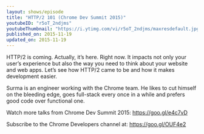 ```yaml
---
layout: shows/episode
title: "HTTP/2 101 (Chrome Dev Summit 2015)"
youtubeID: "r5oT_2ndjms"
youtubeThumbnail: "https://i.ytimg.com/vi/r5oT_2ndjms/maxresdefault.jpg"
published_on: 2015-11-19
updated_on: 2015-11-19
---
```


HTTP/2 is coming. Actually, it’s here. Right now. It impacts not only your user’s experience but also the way you need to think about your website and web apps. Let’s see how HTTP/2 came to be and how it makes development easier.

Surma is an engineer working with the Chrome team. He likes to cut himself on the bleeding edge, goes full-stack every once in a while and prefers good code over functional one.

Watch more talks from Chrome Dev Summit 2015: https://goo.gl/e4c7vD

Subscribe to the Chrome Developers channel at: https://goo.gl/OUF4e2
